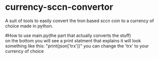 # currency-sccn-convertor


A suit of tools to easily convert the tron based sccn coin to a currency of choice made in python.


#How to use main.py(the part that actually converts the stuff)\
on the bottom you will see a print statment that explains it will look something like this: "print(json['trx'])" you can change the 'trx' to your currency of choice
